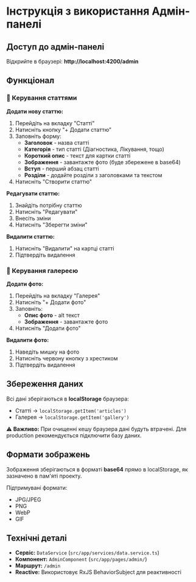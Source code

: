 # Інструкція з використання Адмін-панелі

## Доступ до адмін-панелі

Відкрийте в браузері: **http://localhost:4200/admin**

## Функціонал

### 📝 Керування статтями

**Додати нову статтю:**
1. Перейдіть на вкладку "Статті"
2. Натисніть кнопку "+ Додати статтю"
3. Заповніть форму:
   - **Заголовок** - назва статті
   - **Категорія** - тип статті (Діагностика, Лікування, тощо)
   - **Короткий опис** - текст для картки статті
   - **Зображення** - завантажте фото (буде збережене в base64)
   - **Вступ** - перший абзац статті
   - **Розділи** - додайте розділи з заголовками та текстом
4. Натисніть "Створити статтю"

**Редагувати статтю:**
1. Знайдіть потрібну статтю
2. Натисніть "Редагувати"
3. Внесіть зміни
4. Натисніть "Зберегти зміни"

**Видалити статтю:**
1. Натисніть "Видалити" на картці статті
2. Підтвердіть видалення

### 📸 Керування галереєю

**Додати фото:**
1. Перейдіть на вкладку "Галерея"
2. Натисніть "+ Додати фото"
3. Заповніть:
   - **Опис фото** - alt текст
   - **Зображення** - завантажте фото
4. Натисніть "Додати фото"

**Видалити фото:**
1. Наведіть мишку на фото
2. Натисніть червону кнопку з хрестиком
3. Підтвердіть видалення

## Збереження даних

Всі дані зберігаються в **localStorage** браузера:
- Статті → `localStorage.getItem('articles')`
- Галерея → `localStorage.getItem('gallery')`

⚠️ **Важливо:** При очищенні кешу браузера дані будуть втрачені. Для production рекомендується підключити базу даних.

## Формати зображень

Зображення зберігаються в форматі **base64** прямо в localStorage, як зазначено в пам'яті проекту.

Підтримувані формати:
- JPG/JPEG
- PNG
- WebP
- GIF

## Технічні деталі

- **Сервіс:** `DataService` (`src/app/services/data.service.ts`)
- **Компонент:** `AdminComponent` (`src/app/pages/admin/`)
- **Маршрут:** `/admin`
- **Reactive:** Використовує RxJS BehaviorSubject для реактивності

